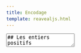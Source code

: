 ```yaml
---
title: Encodage
template: reavealjs.html
---
```


<section data-markdown data-separator="-----" data-separator-vertical="---">
  <textarea data-template>
## Les entiers positifs
---
## Pierres et Bâtons
Outre le fait de compter sur ses doigts, le plus ancien outil de calcul est probablement le **bâton de comptage**, qui consiste à enregistrer des marques de dénombrement (souvent des entailles) sur un bâton (bâton en bois, os, ...), dont l'usage remonte à la préhistoire.
Les géomètres et les comptables ont ensuite eu besoin de véritables instruments mécaniques manuels facilitant le calcul : un **abaque**. 
On peut donc voir un abaque comme une forme très rudimentaire d'ordinateur mécanique manuel. 
---
## Abaque Romain
Entre V et II siècles av. JC
<p class="stretch"><img src="/assets/images/abaqueRomain.png"></p>
---
## Abaque chinois
XIe siècle
<p class="stretch"><img src="/assets/images/abaqueBoulier.png"></p>
---
## Abaque indien
XVIIIe siècle
<p class="stretch"><img src="/assets/images/abaqueIndien.jpg"></p>
-----
## Machines automatiques
---
## Machine d'Anticythère
87 av. JC
<p class="stretch"><img src="/assets/images/anticythere.jpg"></p>
Construite par les Grecs dans l'Antiquité, c'est le premier calculateur mécanique de l'histoire. 
Ces engrenages servaient notamment à prédire les dates et heures des éclipses (lunaires et solaires).  <!-- .element class="r-stretch" -->
---
## Horlogerie
---
## Orgue de barbarie
---
## Métier à tisser Bouchon
1725 - Basile Bouchon
<p class="stretch"><img src="/assets/images/metierBouchon.jpg"></p>
Premier métier à tisser semi-automatisé par des rubans perforés.
---
## Métier à tisser Jacquard
1801 - Joseph Marie Jacquard
<p class="stretch"><img src="/assets/images/metierJacquard.jpg"></p>
Premier système mécanique programmable avec des cartes perforées.
-----
## Les entiers négatifs
---
## Pascaline 
1642-1645 - Blaise Pascal
<iframe width="560" height="315" src="https://www.youtube.com/embed/GX4RQK__fQc" title="YouTube video player" frameborder="0" allow="accelerometer; autoplay; clipboard-write; encrypted-media; gyroscope; picture-in-picture; web-share" allowfullscreen></iframe>
Première machine à calculer réalisant des additions.
---
## Machine arithmétique
1673 - Gottfried Wilhelm Leibniz
<p class="stretch"><img src="/assets/images/machineLeibniz.png"></p>
Première machine à calculer réalisant en théorie des multiplications. La fiabilité mécanique ne permettait pas de réaliser une machine fonctionnelle.
---
## Arithmomètre
1820 - Thomas de Colmar
<p class="stretch"><img src="/assets/images/arithmometre.png"></p>
Première machine à calculer mécanique à avoir été produite en série et commercialisée dans le monde à près de 5000 exemplaires.
---
## Machine analytique
1834 - Charles Babbage
<p class="stretch"><img src="/assets/images/machineAnalytiqueBabbage.jpg"></p>
Cette machine analytique à vapeur, jamais finalisée, comportait déjà une mémoire, une unité de calcul et une unité de contrôle, ainsi que des périphériques de sortie (des équivalents de nos claviers et imprimantes). 
---
## Premier programme informatique
1843 - Ada Lovelace
<p class="stretch"><img src="/assets/images/adaLovelace.png"></p>
Dans ses travaux sur la machine de Babbage, elle utilisa la première boucle conditionnelle `while` dans ses programmes théoriques.
-----
## Les nombres décimaux
---
## Logique booléenne
1815-1864 - Georges Boole  
---
## Modèle algorithmique
1936 - Alan Turing
---
## Interrupteurs et bits
1937 - Claude Shannon  
<p class="stretch"><img src="/assets/images/switchShannon.png"></p>

Conception d'un additionneur à base d'interrupteur et de relais. Il désigne pour la première fois les chiffres binaires sous le terme de **bit** (contraction de binary digit).
---
## Architecture de von Neumann
1945 - John von Neumann  
Définition de l'architecture d'un ordinateur : machine programmable capable d'exécuter tous les programmes calculables sur une machine de Turing, et dont les programmes et les données sont enregistrés dans la même mémoire.
-----
## Machines à programmes externes
---
## Z1 - Z2 - Z3 🇩🇪
1937 - Konrad Zuse 
<p class="stretch"><img src="/assets/images/z3.jpg"></p>
Premières machines allemandes d'abord motorisées, puis basées sur des relais, entièrement automatisées par des cartes perforées.
---
## Atanosoff-Berry Computer 🇺🇸
1937-1942 - John Vincent Atanasoff - Clifford Berry
<p class="stretch"><img src="/assets/images/atanasoffBerry.jpg"></p>
Premier ordinateur numérique électronique, conçu pour la résolution d'équations linéaires.
---
## Machines Lorenz 🇩🇪 
1941 - SZ40 & 1942 - SZ42 
<p class="stretch"><img src="/assets/images/lorenz.jpg"></p>
Machines électro-mécaniques utilisées pour les communications sécurisées de l'armée allemande (type Enigma).
---
## Machines Colossus 🇬🇧
1943 - Tommy Flowers 
<iframe width="560" height="315" src="https://www.youtube.com/embed/g2tMcMQqSbA" title="YouTube video player" frameborder="0" allow="accelerometer; autoplay; clipboard-write; encrypted-media; gyroscope; picture-in-picture; web-share" allowfullscreen></iframe>

Ce **premier ordinateur entièrement électronique et programmable** a permis de craquer les clés de chiffrement de la marine allemande.
---
## Le Harvard Mark I. 🇺🇸
1944 - Howard Aiken
<p class="stretch"><img src="/assets/images/harvardMarkI.webp"></p>
Première grande machine électromécanique états-uniennes, considérée comme étant l'un des premiers calculateurs universels. 
---
## ENIAC 🇺🇸
1945 - Mauchly et Eckert  
<p class="stretch"><img src="/assets/images/eniac.jpg"></p>

Machine entièrement électronique, l'[ENIAC](https://fr.wikipedia.org/wiki/ENIAC) utilise des tubes à vide à la place de relais et opère en décimal.
-----
## L'ordinateur, machine à programme enregistré
---
## Manchester baby 🇬🇧
1948 - Frederic C. Williams et Tom Kilburn
<p class="stretch"><img src="/assets/images/SSEM.jpg"></p>

Première machine à être dotée d'une mémoire à accès direct (RAM), la [Small-Scale Experimental Machine](https://fr.wikipedia.org/wiki/Small-Scale_Experimental_Machine) est la première machine à **architecture de von Neumann**.
---
## EDVAC 🇺🇸
1949 - Mauchly, Eckert & von Neumann  
L'[EDVAC](https://fr.wikipedia.org/wiki/Electronic_Discrete_Variable_Automatic_Computer) opère en mode binaire en suivant l'architecture de von Neumann, et elle aussi doté de RAM.
---
## BINAC 🇺🇸
1949 - Mauchly & Eckert
Deux co-inventeurs de l'ENIAC quittent l'université de Pennsylvanie pour fonder la Eckert–Mauchly Computer Corporation (EMCC), la première compagnie d'ordinateurs.  
Le [BINAC](https://fr.wikipedia.org/wiki/BINAC) a donc été le premier ordinateur à programme enregistré aux États-Unis et le premier ordinateur commercial au monde.
---
## EDSAC 🇬🇧
1949 - Maurice Wilkes
<p class="stretch"><img src="/assets/images/edsac.jpg"></p>

L'[EDSAC](https://fr.wikipedia.org/wiki/Electronic_Delay_Storage_Automatic_Calculator), est une machine électronique programmable à programme enregistré sur ruban de papier.
---
## Univac 1 🇺🇸
1951 - Mauchly & Eckert
L'[Univac 1](https://fr.wikipedia.org/wiki/UNIVAC_I) a été le premier ordinateur commercial fabriqué en grande série (46 exemplaires).
-----
## Miniaturisation de l'électronique
---
## Les tubes électroniques
1904 - John Ambrose Fleming  
Invention de la diode à vide, qui laisse passer le courant dans un sens unique.
___
1906 - Lee De Forest  
Invention de la triode, qui permet d'amplifier un courant.
---
## Le transistor 
1947 - Bardeen, Shockley et Brattain  
Le transistor plus petit, plus fiable, et moins gourmand en énergie remplace progressivement les tubes à vide.
---
## Le circuit intégré
1958 - Jack Kilby et Robert Noyce  
Mise au point d'un circuit intégrant des transistors à la surface de plaques de silicium. 
---
## Miniaturisation des circuits intégrés
Fin des années 60  
La densité de transistors par unité de surface double environ tous les 18 mois. 
Cette progression est popularisée sous le nom de **loi de Moore**, du nom du fondateur d'Intel. 
---
## Premiers microprocesseurs
1971 - Intel 4004  
<p class="stretch"><img src="/assets/images/intelP4004.jpg"></p>
Intégrant 2250 transistors bipolaires, sa puissance de calcul est comparable à celle de l'ENIAC (1946) qui occupait 167m<sup>2</sup>...
-----
## Démocratisation des ordinateurs personnels
---
## L'ordinateur commercial
Dans les années 1950, les firmes DEC, BULL et surtout IBM développent les premiers ordinateurs commerciaux.
---
## Informatique mobile
Avec l'essor du réseau Internet et de ses applications comme le Web et l'explosion des télécommunications mobiles, les objets se transforment en ordinateurs : smartphones, objets connectés,...
-----
## Le web
-----
## Les languages de programmation
</textarea>
</section>